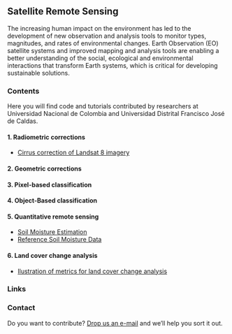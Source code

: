 ## Satellite Remote Sensing

The increasing human impact on the environment has led to the development of new observation and analysis tools to monitor types, magnitudes, and rates of environmental changes. Earth Observation (EO) satellite systems and improved mapping and analysis tools are enabling a better understanding of the social, ecological and environmental interactions that transform Earth systems, which is critical for developing sustainable solutions. 

### Contents

Here you will find code and tutorials contributed by researchers at Universidad Nacional de Colombia and Universidad Distrital Francisco José de Caldas. 

#### 1. Radiometric corrections

- [Cirrus correction of Landsat 8 imagery](https://jorlrodriguezg.github.io/Cirrus_Correction_All_Bands_L8.html)

#### 2. Geometric corrections

#### 3. Pixel-based classification

#### 4. Object-Based classification

#### 5. Quantitative remote sensing
   
- [Soil Moisture Estimation](https://code.earthengine.google.com/?scriptPath=users%2Fializarazos%2Faplicaciones%3Amorocco%2Fssm7)
- [Reference Soil Moisture Data](https://code.earthengine.google.com/?asset=users/ializarazos/soil/MV_S1A_MAROC-HAOUZ_20191205T183323)
   
#### 6. Land cover change analysis
   
- [Ilustration of metrics for land cover change analysis](https://rpubs.com/ials2un/LUC_MODIS)

### Links



### Contact

Do you want to contribute? [Drop us an e-mail](mailto:rs4all@zohomail.com) and we’ll help you sort it out.
